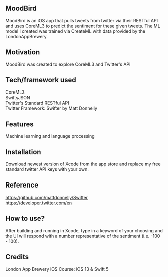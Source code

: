 ## MoodBird
MoodBird is an iOS app that pulls tweets from twitter via their RESTful API and uses CoreML3 to predict the sentiment for these given tweets. The ML model I created was trained via CreateML with data provided by the LondonAppBrewery. 

## Motivation
MoodBird was created to explore CoreML3 and Twitter's API

## Tech/framework used
CoreML3 <br />
SwiftyJSON <br />
Twitter's Standard RESTful API <br />
Twitter Framework: Swifter by Matt Donnelly

## Features
Machine learning and language processing

## Installation
Download newest version of Xcode from the app store and replace my free standard twitter API keys with your own.

## Reference
https://github.com/mattdonnelly/Swifter <br />
https://developer.twitter.com/en


## How to use?
After building and running in Xcode, type in a keyword of your choosing and the UI will respond with a number representative of the sentiment (i.e. -100 - 100).

## Credits
London App Brewery iOS Course: iOS 13 & Swift 5
